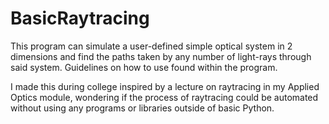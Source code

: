 # BasicRaytracing

This program can simulate a user-defined simple optical system in 2 dimensions and find the paths taken by any number of light-rays through said system. Guidelines on how to use found within the program.

I made this during college inspired by a lecture on raytracing in my Applied Optics module, wondering if the process of raytracing could be automated without using any programs or libraries outside of basic Python.
